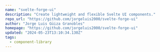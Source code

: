 ```yaml
---
name: "svelte-forge-ui"
description: "Create lightweight and flexible Svelte UI components."
repo_url: "https://github.com/jorgeluis2000/svelte-forge-ui"
author: "Jorge Luis Güiza Granobles"
homepage: "https://github.com/jorgeluis2000/svelte-forge-ui"
updated: "2024-05-23T13:10:34.130Z"
tags: 
  - component-library
---
```

